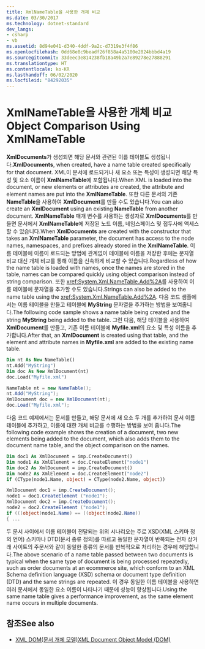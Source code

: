 ```yaml
---
title: XmlNameTable을 사용한 개체 비교
ms.date: 03/30/2017
ms.technology: dotnet-standard
dev_langs:
- csharp
- vb
ms.assetid: 8d94e041-d340-4ddf-9a2c-d7319e3f4f86
ms.openlocfilehash: 0dd68e8c9beadf26f858a4a5100e2824bbbd4a19
ms.sourcegitcommit: 33deec3e814238fb18a49b2a7e89278e27888291
ms.translationtype: HT
ms.contentlocale: ko-KR
ms.lasthandoff: 06/02/2020
ms.locfileid: "84292035"
---
```

# <a name="object-comparison-using-xmlnametable"></a><span data-ttu-id="fc556-102">XmlNameTable을 사용한 개체 비교</span><span class="sxs-lookup"><span data-stu-id="fc556-102">Object Comparison Using XmlNameTable</span></span>
<span data-ttu-id="fc556-103">**XmlDocuments**가 생성되면 해당 문서와 관련된 이름 테이블도 생성됩니다.</span><span class="sxs-lookup"><span data-stu-id="fc556-103">**XmlDocuments**, when created, have a name table created specifically for that document.</span></span> <span data-ttu-id="fc556-104">XML이 문서에 로드되거나 새 요소 또는 특성이 생성되면 해당 특성 및 요소 이름이 **XmlNameTable**에 포함됩니다.</span><span class="sxs-lookup"><span data-stu-id="fc556-104">When XML is loaded into the document, or new elements or attributes are created, the attribute and element names are put into the **XmlNameTable**.</span></span> <span data-ttu-id="fc556-105">또한 다른 문서의 기존 **NameTable**을 사용하여 **XmlDocument**를 만들 수도 있습니다.</span><span class="sxs-lookup"><span data-stu-id="fc556-105">You can also create an **XmlDocument** using an existing **NameTable** from another document.</span></span> <span data-ttu-id="fc556-106">**XmlNameTable** 매개 변수를 사용하는 생성자로 **XmlDocuments**를 만들면 문서에서 **XmlNameTable**에 저장된 노드 이름, 네임스페이스 및 접두사에 액세스할 수 있습니다.</span><span class="sxs-lookup"><span data-stu-id="fc556-106">When **XmlDocuments** are created with the constructor that takes an **XmlNameTable** parameter, the document has access to the node names, namespaces, and prefixes already stored in the **XmlNameTable**.</span></span> <span data-ttu-id="fc556-107">이름 테이블에 이름이 로드되는 방법에 관계없이 테이블에 이름을 저장한 후에는 문자열 비교 대신 개체 비교를 통해 이름을 신속하게 비교할 수 있습니다.</span><span class="sxs-lookup"><span data-stu-id="fc556-107">Regardless of how the name table is loaded with names, once the names are stored in the table, names can be compared quickly using object comparison instead of string comparison.</span></span> <span data-ttu-id="fc556-108">또한 <xref:System.Xml.NameTable.Add%2A>를 사용하여 이름 테이블에 문자열을 추가할 수도 있습니다.</span><span class="sxs-lookup"><span data-stu-id="fc556-108">Strings can also be added to the name table using the <xref:System.Xml.NameTable.Add%2A>.</span></span> <span data-ttu-id="fc556-109">다음 코드 샘플에서는 이름 테이블을 만들고 테이블에 **MyString** 문자열을 추가하는 방법을 보여줍니다.</span><span class="sxs-lookup"><span data-stu-id="fc556-109">The following code sample shows a name table being created and the string **MyString** being added to the table.</span></span> <span data-ttu-id="fc556-110">그런 다음, 해당 테이블을 사용하여 **XmlDocument**를 만들고, 기존 이름 테이블에 **Myfile.xml**의 요소 및 특성 이름을 추가합니다.</span><span class="sxs-lookup"><span data-stu-id="fc556-110">After that, an **XmlDocument** is created using that table, and the element and attribute names in **Myfile.xml** are added to the existing name table.</span></span>  
  
```vb  
Dim nt As New NameTable()  
nt.Add("MyString")  
Dim doc As New XmlDocument(nt)  
doc.Load("Myfile.xml")  
```  
  
```csharp  
NameTable nt = new NameTable();  
nt.Add("MyString");  
XmlDocument doc = new XmlDocument(nt);  
doc.Load("Myfile.xml");  
```  
  
 <span data-ttu-id="fc556-111">다음 코드 예제에서는 문서를 만들고, 해당 문서에 새 요소 두 개를 추가하여 문서 이름 테이블에 추가하고, 이름에 대한 개체 비교를 수행하는 방법을 보여 줍니다.</span><span class="sxs-lookup"><span data-stu-id="fc556-111">The following code example shows the creation of a document, two new elements being added to the document, which also adds them to the document name table, and the object comparison on the names.</span></span>  
  
```vb  
Dim doc1 As XmlDocument = imp.CreateDocument()  
Dim node1 As XmlElement = doc.CreateElement("node1")  
Dim doc2 As XmlDocument = imp.CreateDocument()  
Dim node2 As XmlElement = doc.CreateElement("node2")  
if (CType(node1.Name, object) = CType(node2.Name, object))  
```  
  
```csharp  
XmlDocument doc1 = imp.CreateDocument();  
node1 = doc1.CreateElement ("node1");  
XmlDocument doc2 = imp.CreateDocument();  
node2 = doc2.CreateElement ("node1");  
if (((object)node1.Name) == ((object)node2.Name))  
{ ...  
```  
  
 <span data-ttu-id="fc556-112">두 문서 사이에서 이름 테이블이 전달되는 위의 시나리오는 주로 XSD(XML 스키마 정의 언어) 스키마나 DTD(문서 종류 정의)를 따르고 동일한 문자열이 반복되는 전자 상거래 사이트의 주문서와 같이 동일한 종류의 문서를 반복적으로 처리하는 경우에 해당합니다.</span><span class="sxs-lookup"><span data-stu-id="fc556-112">The above scenario of a name table passed between two documents is typical when the same type of document is being processed repeatedly, such as order documents at an ecommerce site, which conform to an XML Schema definition language (XSD) schema or document type definition (DTD) and the same strings are repeated.</span></span> <span data-ttu-id="fc556-113">이 경우 동일한 이름 테이블을 사용하면 여러 문서에서 동일한 요소 이름이 나타나기 때문에 성능이 향상됩니다.</span><span class="sxs-lookup"><span data-stu-id="fc556-113">Using the same name table gives a performance improvement, as the same element name occurs in multiple documents.</span></span>  
  
## <a name="see-also"></a><span data-ttu-id="fc556-114">참조</span><span class="sxs-lookup"><span data-stu-id="fc556-114">See also</span></span>

- [<span data-ttu-id="fc556-115">XML DOM(문서 개체 모델)</span><span class="sxs-lookup"><span data-stu-id="fc556-115">XML Document Object Model (DOM)</span></span>](xml-document-object-model-dom.md)

